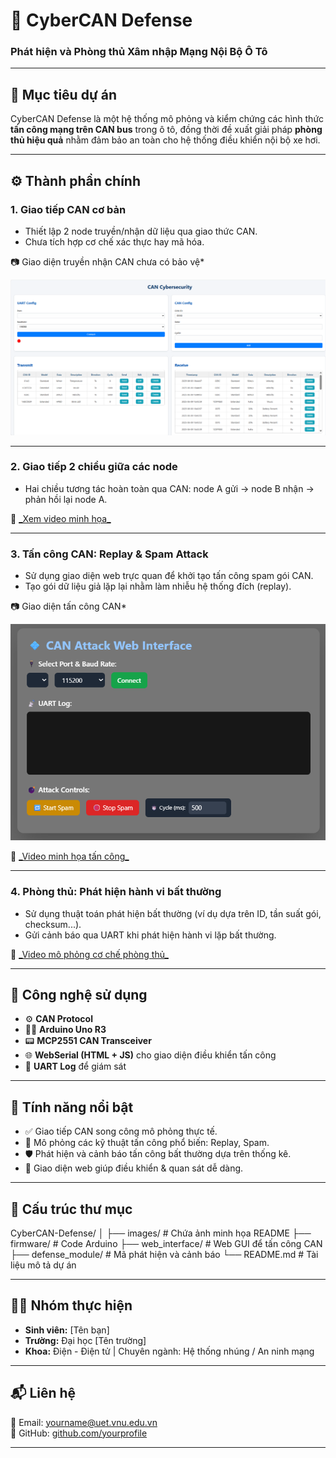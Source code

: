 # 🚗 CyberCAN Defense  
### Phát hiện và Phòng thủ Xâm nhập Mạng Nội Bộ Ô Tô

---

## 📌 Mục tiêu dự án

CyberCAN Defense là một hệ thống mô phỏng và kiểm chứng các hình thức **tấn công mạng trên CAN bus** trong ô tô, đồng thời đề xuất giải pháp **phòng thủ hiệu quả** nhằm đảm bảo an toàn cho hệ thống điều khiển nội bộ xe hơi.

---

## ⚙️ Thành phần chính

### 1. Giao tiếp CAN cơ bản
- Thiết lập 2 node truyền/nhận dữ liệu qua giao thức CAN.
- Chưa tích hợp cơ chế xác thực hay mã hóa.
  
📷 Giao diện truyền nhận CAN chưa có bảo vệ*

<p align="center">
  <img src="images/TRXCAN.png" alt="CAN Interface" width="600"/>
</p>

---

### 2. Giao tiếp 2 chiều giữa các node
- Hai chiều tương tác hoàn toàn qua CAN: node A gửi → node B nhận → phản hồi lại node A.
  
🔗 [\_Xem video minh họa\_](https://drive.google.com/file/d/1IhzmS7N2qZ4zpnPbRHyV2St-RuTUCvO9/view?usp=sharing)

---

### 3. Tấn công CAN: Replay & Spam Attack

- Sử dụng giao diện web trực quan để khởi tạo tấn công spam gói CAN.
- Tạo gói dữ liệu giả lặp lại nhằm làm nhiễu hệ thống đích (replay).
  
📷 Giao diện tấn công CAN*

<p align="center">
  <img src="images/CANAttack.png" alt="CAN Attack UI" width="600"/>
</p>

🔗 [\_Video minh họa tấn công\_](https://drive.google.com/file/d/1KyYhAsOvQhmhLoRIDh1QBbgJA2HXZJNm/view?usp=sharing)

---

### 4. Phòng thủ: Phát hiện hành vi bất thường

- Sử dụng thuật toán phát hiện bất thường (ví dụ dựa trên ID, tần suất gói, checksum...).
- Gửi cảnh báo qua UART khi phát hiện hành vi lặp bất thường.

🔗 [\_Video mô phỏng cơ chế phòng thủ\_](https://drive.google.com/file/d/1eXdn-9znkbpUbPmOYnzGprltFy_cdC5y/view?usp=sharing)

---

## 🧰 Công nghệ sử dụng

- ⚙️ **CAN Protocol**
- 👨‍💻 **Arduino Uno R3**
- 📟 **MCP2551 CAN Transceiver**
- 🌐 **WebSerial (HTML + JS)** cho giao diện điều khiển tấn công
- 📡 **UART Log** để giám sát

---

## 🧠 Tính năng nổi bật

- ✅ Giao tiếp CAN song công mô phỏng thực tế.
- 🛑 Mô phỏng các kỹ thuật tấn công phổ biến: Replay, Spam.
- 🛡️ Phát hiện và cảnh báo tấn công bất thường dựa trên thống kê.
- 🔎 Giao diện web giúp điều khiển & quan sát dễ dàng.

---

## 📁 Cấu trúc thư mục

CyberCAN-Defense/
│
├── images/ # Chứa ảnh minh họa README
├── firmware/ # Code Arduino
├── web_interface/ # Web GUI để tấn công CAN
├── defense_module/ # Mã phát hiện và cảnh báo
└── README.md # Tài liệu mô tả dự án


---

## 👩‍💻 Nhóm thực hiện

- **Sinh viên:** [Tên bạn]
- **Trường:** Đại học [Tên trường]
- **Khoa:** Điện - Điện tử | Chuyên ngành: Hệ thống nhúng / An ninh mạng

---

## 📬 Liên hệ

📧 Email: yourname@uet.vnu.edu.vn  
🔗 GitHub: [github.com/yourprofile](https://github.com/yourprofile)

---


